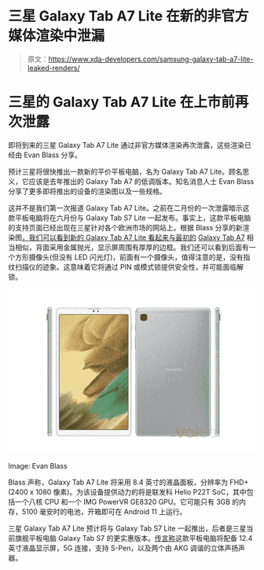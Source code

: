 # 三星 Galaxy Tab A7 Lite 在新的非官方媒体渲染中泄漏

> 原文：<https://www.xda-developers.com/samsung-galaxy-tab-a7-lite-leaked-renders/>

# 三星的 Galaxy Tab A7 Lite 在上市前再次泄露

即将到来的三星 Galaxy Tab A7 Lite 通过非官方媒体渲染再次泄露，这些渲染已经由 Evan Blass 分享。

预计三星将很快推出一款新的平价平板电脑，名为 Galaxy Tab A7 Lite。顾名思义，它应该是去年推出的 Galaxy Tab A7 的低调版本。知名消息人士 Evan Blass 分享了更多即将推出的设备的渲染图以及一些规格。

这并不是我们第一次报道 Galaxy Tab A7 Lite。之前在二月份的一次泄露暗示这款平板电脑将在六月份与 Galaxy Tab S7 Lite 一起发布。事实上，这款平板电脑的支持页面已经出现在三星针对各个欧洲市场的网站上。根据 Blass 分享的新渲染图[，我们可以看到新的 Galaxy Tab A7 Lite 看起来与最初的](https://www.voice.com/post/@evan/heres-samsungs-galaxy-tab-a7-lite-in-silver-1618572622-288903144) [Galaxy Tab A7](https://www.xda-developers.com/samsung-unveils-galaxy-a42-5g-galaxy-tab-a7-galaxy-fit-2-wireless-charger-trio-life-unstoppable-virtual-experience-event/) 相当相似，背面采用金属抛光，显示屏周围有厚厚的边框。我们还可以看到后面有一个方形摄像头(但没有 LED 闪光灯)，前面有一个摄像头，值得注意的是，没有指纹扫描仪的迹象。这意味着它将通过 PIN 或模式锁提供安全性，并可能面临解锁。

 <picture>![Samsung Galaxy Tab A7 Lite leaked render white](img/c0ee519b7ff5a3f28dbbec84915323f9.png)</picture> 

Image: Evan Blass

Blass 声称，Galaxy Tab A7 Lite 将采用 8.4 英寸的液晶面板，分辨率为 FHD+ (2400 x 1080 像素)。为该设备提供动力的将是联发科 Helio P22T SoC，其中包括一个八核 CPU 和一个 IMG PowerVR GE8320 GPU。它可能只有 3GB 的内存，5100 毫安时的电池，开箱即可在 Android 11 上运行。

三星 Galaxy Tab A7 Lite 预计将与 Galaxy Tab S7 Lite 一起推出，后者是三星当前旗舰平板电脑 Galaxy Tab S7 的更实惠版本。[传言称](https://www.xda-developers.com/samsung-new-laptops-and-tablet-leaked-galaxy-unpacked/)这款平板电脑将配备 12.4 英寸液晶显示屏，5G 连接，支持 S-Pen，以及两个由 AKG 调谐的立体声扬声器。